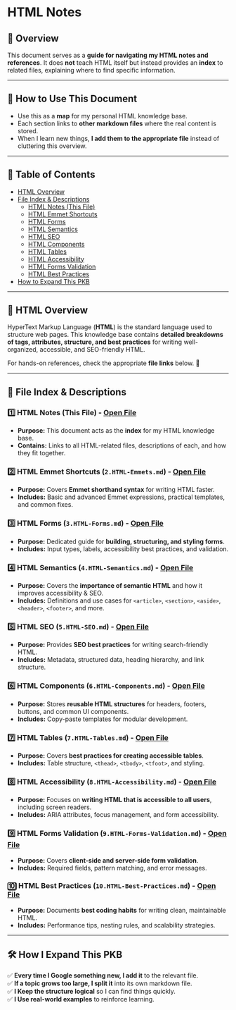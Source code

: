 # HTML Notes

## 📌 Overview

This document serves as a **guide for navigating my HTML notes and references**. It does **not** teach HTML itself but instead provides an **index** to related files, explaining where to find specific information.

---

## 📂 How to Use This Document

- Use this as a **map** for my personal HTML knowledge base.
- Each section links to **other markdown files** where the real content is stored.
- When I learn new things, **I add them to the appropriate file** instead of cluttering this overview.

---

## 📖 Table of Contents

- [HTML Overview](https://github.com/kyleweber-dev/devnotes/blob/main/notes/1.HTML/1.HTML-Notes.md#-html-overview)
- [File Index & Descriptions](https://github.com/kyleweber-dev/devnotes/blob/main/notes/1.HTML/1.HTML-Notes.md#-file-index--descriptions)
  - [HTML Notes (This File)](https://github.com/kyleweber-dev/devnotes/blob/main/notes/1.HTML/1.HTML-Notes.md#1%EF%B8%8F%E2%83%A3-html-notes-this-file---open-file)
  - [HTML Emmet Shortcuts](https://github.com/kyleweber-dev/devnotes/blob/main/notes/1.HTML/1.HTML-Notes.md#2%EF%B8%8F%E2%83%A3-html-emmet-shortcuts-2html-emmetsmd---open-file)
  - [HTML Forms](https://github.com/kyleweber-dev/devnotes/blob/main/notes/1.HTML/1.HTML-Notes.md#3%EF%B8%8F%E2%83%A3-html-forms-3html-formsmd---open-file)
  - [HTML Semantics](https://github.com/kyleweber-dev/devnotes/blob/main/notes/1.HTML/1.HTML-Notes.md#4%EF%B8%8F%E2%83%A3-html-semantics-4html-semanticsmd---open-file)
  - [HTML SEO](https://github.com/kyleweber-dev/devnotes/blob/main/notes/1.HTML/1.HTML-Notes.md#5%EF%B8%8F%E2%83%A3-html-seo-5html-seomd---open-file)
  - [HTML Components](https://github.com/kyleweber-dev/devnotes/blob/main/notes/1.HTML/1.HTML-Notes.md#6%EF%B8%8F%E2%83%A3-html-components-6html-componentsmd---open-file)
  - [HTML Tables](https://github.com/kyleweber-dev/devnotes/blob/main/notes/1.HTML/1.HTML-Notes.md#7%EF%B8%8F%E2%83%A3-html-tables-7html-tablesmd---open-file)
  - [HTML Accessibility](https://github.com/kyleweber-dev/devnotes/blob/main/notes/1.HTML/1.HTML-Notes.md#8%EF%B8%8F%E2%83%A3-html-accessibility-8html-accessibilitymd---open-file)
  - [HTML Forms Validation](https://github.com/kyleweber-dev/devnotes/blob/main/notes/1.HTML/1.HTML-Notes.md#9%EF%B8%8F%E2%83%A3-html-forms-validation-9html-forms-validationmd---open-file)
  - [HTML Best Practices](https://github.com/kyleweber-dev/devnotes/blob/main/notes/1.HTML/1.HTML-Notes.md#-html-best-practices-10html-best-practicesmd---open-file)
- [How to Expand This PKB](https://github.com/kyleweber-dev/devnotes/blob/main/notes/1.HTML/1.HTML-Notes.md#-how-to-expand-this-pkb)

---

## 📜 HTML Overview

HyperText Markup Language (**HTML**) is the standard language used to structure web pages. This knowledge base contains **detailed breakdowns of tags, attributes, structure, and best practices** for writing well-organized, accessible, and SEO-friendly HTML.

For hands-on references, check the appropriate **file links** below. 📂

---

## 📂 File Index & Descriptions

### **1️⃣ HTML Notes (This File)** - <a href="https://github.com/kyleweber-dev/devnotes/blob/main/notes/1.HTML/1.HTML-Notes.md" target="_blank">Open File</a>

- **Purpose:** This document acts as the **index** for my HTML knowledge base.
- **Contains:** Links to all HTML-related files, descriptions of each, and how they fit together.

### **2️⃣ HTML Emmet Shortcuts (`2.HTML-Emmets.md`)** - <a href="https://github.com/kyleweber-dev/devnotes/blob/main/notes/1.HTML/2.HTML-Emmets.md" target="_blank">Open File</a>

- **Purpose:** Covers **Emmet shorthand syntax** for writing HTML faster.
- **Includes:** Basic and advanced Emmet expressions, practical templates, and common fixes.

### **3️⃣ HTML Forms (`3.HTML-Forms.md`)** - <a href="https://github.com/kyleweber-dev/devnotes/blob/main/notes/1.HTML/3.HTML-Forms.md" target="_blank">Open File</a>

- **Purpose:** Dedicated guide for **building, structuring, and styling forms**.
- **Includes:** Input types, labels, accessibility best practices, and validation.

### **4️⃣ HTML Semantics (`4.HTML-Semantics.md`)** - <a href="https://github.com/kyleweber-dev/devnotes/blob/main/notes/1.HTML/4.HTML-Semantics.md" target="_blank">Open File</a>

- **Purpose:** Covers the **importance of semantic HTML** and how it improves accessibility & SEO.
- **Includes:** Definitions and use cases for `<article>`, `<section>`, `<aside>`, `<header>`, `<footer>`, and more.

### **5️⃣ HTML SEO (`5.HTML-SEO.md`)** - <a href="https://github.com/kyleweber-dev/devnotes/blob/main/notes/1.HTML/5.HTML-SEO.md" target="_blank">Open File</a>

- **Purpose:** Provides **SEO best practices** for writing search-friendly HTML.
- **Includes:** Metadata, structured data, heading hierarchy, and link structure.

### **6️⃣ HTML Components (`6.HTML-Components.md`)** - <a href="https://github.com/kyleweber-dev/devnotes/blob/main/notes/1.HTML/6.HTML-Components.md" target="_blank">Open File</a>

- **Purpose:** Stores **reusable HTML structures** for headers, footers, buttons, and common UI components.
- **Includes:** Copy-paste templates for modular development.

### **7️⃣ HTML Tables (`7.HTML-Tables.md`)** - <a href="https://github.com/kyleweber-dev/devnotes/blob/main/notes/1.HTML/7.HTML-Tables.md" target="_blank">Open File</a>

- **Purpose:** Covers **best practices for creating accessible tables**.
- **Includes:** Table structure, `<thead>`, `<tbody>`, `<tfoot>`, and styling.

### **8️⃣ HTML Accessibility (`8.HTML-Accessibility.md`)** - <a href="https://github.com/kyleweber-dev/devnotes/blob/main/notes/1.HTML/8.HTML-Accessibility.md" target="_blank">Open File</a>

- **Purpose:** Focuses on **writing HTML that is accessible to all users**, including screen readers.
- **Includes:** ARIA attributes, focus management, and form accessibility.

### **9️⃣ HTML Forms Validation (`9.HTML-Forms-Validation.md`)** - <a href="https://github.com/kyleweber-dev/devnotes/blob/main/notes/1.HTML/9.HTML-Forms-Validation.md" target="_blank">Open File</a>

- **Purpose:** Covers **client-side and server-side form validation**.
- **Includes:** Required fields, pattern matching, and error messages.

### **🔟 HTML Best Practices (`10.HTML-Best-Practices.md`)** - <a href="https://github.com/kyleweber-dev/devnotes/blob/main/notes/1.HTML/10.HTML-Best-Practices.md" target="_blank">Open File</a>

- **Purpose:** Documents **best coding habits** for writing clean, maintainable HTML.
- **Includes:** Performance tips, nesting rules, and scalability strategies.

---

## 🛠 How I Expand This PKB

✅ **Every time I Google something new, I add it** to the relevant file.  
✅ **If a topic grows too large, I split it** into its own markdown file.  
✅ **I Keep the structure logical** so I can find things quickly.  
✅ **I Use real-world examples** to reinforce learning.
